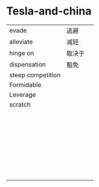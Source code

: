 # Tesla-and-china

|                   |        |      |
| ----------------- | ------ | ---- |
| evade             | 逃避   |      |
| alleviate         | 减轻   |      |
| hinge on          | 取决于 |      |
| dispensation      | 豁免   |      |
| steep competition |        |      |
| Formidable        |        |      |
| Leverage          |        |      |
| scratch           |        |      |
|                   |        |      |
|                   |        |      |
|                   |        |      |
|                   |        |      |
|                   |        |      |
|                   |        |      |
|                   |        |      |
|                   |        |      |
|                   |        |      |
|                   |        |      |
|                   |        |      |
|                   |        |      |
|                   |        |      |
|                   |        |      |
|                   |        |      |
|                   |        |      |
|                   |        |      |
|                   |        |      |
|                   |        |      |
|                   |        |      |
|                   |        |      |
|                   |        |      |
|                   |        |      |
|                   |        |      |
|                   |        |      |
|                   |        |      |
|                   |        |      |
|                   |        |      |
|                   |        |      |
|                   |        |      |
|                   |        |      |

